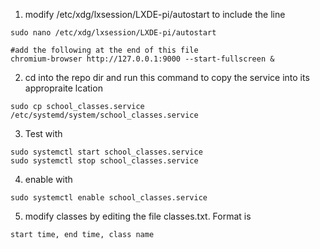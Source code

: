 1. modify /etc/xdg/lxsession/LXDE-pi/autostart  to include the line

```
sudo nano /etc/xdg/lxsession/LXDE-pi/autostart 

#add the following at the end of this file
chromium-browser http://127.0.0.1:9000 --start-fullscreen &
```

2. cd into the repo dir and run this command to copy the service into its appropraite lcation

```
sudo cp school_classes.service /etc/systemd/system/school_classes.service
```

3. Test with

```
sudo systemctl start school_classes.service
sudo systemctl stop school_classes.service
```

4. enable with
```
sudo systemctl enable school_classes.service 
```

5. modify classes by editing the file classes.txt. Format is 

```
start time, end time, class name
```
